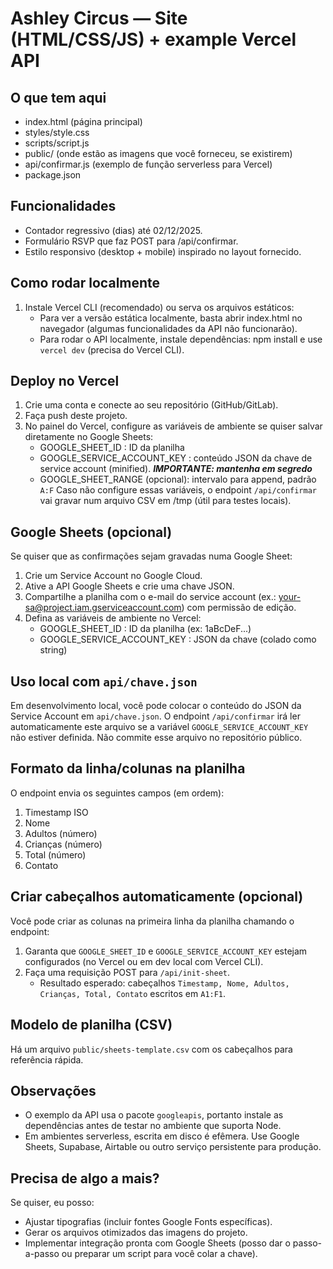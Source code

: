 
Ashley Circus — Site (HTML/CSS/JS) + example Vercel API
=====================================================

O que tem aqui
--------------
- index.html (página principal)
- styles/style.css
- scripts/script.js
- public/ (onde estão as imagens que você forneceu, se existirem)
- api/confirmar.js (exemplo de função serverless para Vercel)
- package.json

Funcionalidades
---------------
- Contador regressivo (dias) até 02/12/2025.
- Formulário RSVP que faz POST para /api/confirmar.
- Estilo responsivo (desktop + mobile) inspirado no layout fornecido.

Como rodar localmente
---------------------
1. Instale Vercel CLI (recomendado) ou serva os arquivos estáticos:
   - Para ver a versão estática localmente, basta abrir index.html no navegador (algumas funcionalidades da API não funcionarão).
   - Para rodar o API localmente, instale dependências:
       npm install
     e use `vercel dev` (precisa do Vercel CLI).

Deploy no Vercel
----------------
1. Crie uma conta e conecte ao seu repositório (GitHub/GitLab).
2. Faça push deste projeto.
3. No painel do Vercel, configure as variáveis de ambiente se quiser salvar diretamente no Google Sheets:
   - GOOGLE_SHEET_ID : ID da planilha
   - GOOGLE_SERVICE_ACCOUNT_KEY : conteúdo JSON da chave de service account (minified). ***IMPORTANTE: mantenha em segredo***
   - GOOGLE_SHEET_RANGE (opcional): intervalo para append, padrão `A:F`
   Caso não configure essas variáveis, o endpoint `/api/confirmar` vai gravar num arquivo CSV em /tmp (útil para testes locais).

Google Sheets (opcional)
------------------------
Se quiser que as confirmações sejam gravadas numa Google Sheet:
1. Crie um Service Account no Google Cloud.
2. Ative a API Google Sheets e crie uma chave JSON.
3. Compartilhe a planilha com o e-mail do service account (ex.: your-sa@project.iam.gserviceaccount.com) com permissão de edição.
4. Defina as variáveis de ambiente no Vercel:
   - GOOGLE_SHEET_ID : ID da planilha (ex: 1aBcDeF...)
   - GOOGLE_SERVICE_ACCOUNT_KEY : JSON da chave (colado como string)

Uso local com `api/chave.json`
------------------------------
Em desenvolvimento local, você pode colocar o conteúdo do JSON da Service Account em `api/chave.json`. O endpoint `/api/confirmar` irá ler automaticamente este arquivo se a variável `GOOGLE_SERVICE_ACCOUNT_KEY` não estiver definida. Não commite esse arquivo no repositório público.

Formato da linha/colunas na planilha
------------------------------------
O endpoint envia os seguintes campos (em ordem):
1. Timestamp ISO
2. Nome
3. Adultos (número)
4. Crianças (número)
5. Total (número)
6. Contato

Criar cabeçalhos automaticamente (opcional)
------------------------------------------
Você pode criar as colunas na primeira linha da planilha chamando o endpoint:
1. Garanta que `GOOGLE_SHEET_ID` e `GOOGLE_SERVICE_ACCOUNT_KEY` estejam configurados (no Vercel ou em dev local com Vercel CLI).
2. Faça uma requisição POST para `/api/init-sheet`.
   - Resultado esperado: cabeçalhos `Timestamp, Nome, Adultos, Crianças, Total, Contato` escritos em `A1:F1`.

Modelo de planilha (CSV)
------------------------
Há um arquivo `public/sheets-template.csv` com os cabeçalhos para referência rápida.

Observações
-----------
- O exemplo da API usa o pacote `googleapis`, portanto instale as dependências antes de testar no ambiente que suporta Node.
- Em ambientes serverless, escrita em disco é efêmera. Use Google Sheets, Supabase, Airtable ou outro serviço persistente para produção.

Precisa de algo a mais?
-----------------------
Se quiser, eu posso:
- Ajustar tipografias (incluir fontes Google Fonts específicas).
- Gerar os arquivos otimizados das imagens do projeto.
- Implementar integração pronta com Google Sheets (posso dar o passo-a-passo ou preparar um script para você colar a chave).
